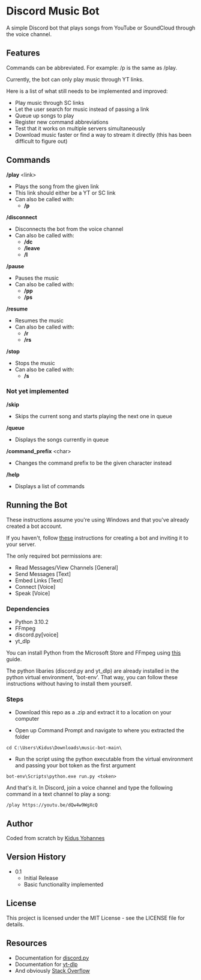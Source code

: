 # Discord Music Bot

A simple Discord bot that plays songs from YouTube or SoundCloud through the voice channel.

## Features

Commands can be abbreviated. For example: /p is the same as /play.

Currently, the bot can only play music through YT links.

Here is a list of what still needs to be implemented and improved:

* Play music through SC links
* Let the user search for music instead of passing a link
* Queue up songs to play
* Register new command abbreviations
* Test that it works on multiple servers simultaneously 
* Download music faster or find a way to stream it directly (this has been difficult to figure out)

## Commands

**/play** &lt;link&gt;

* Plays the song from the given link
* This link should either be a YT or SC link
* Can also be called with: 
    * **/p**

**/disconnect**
* Disconnects the bot from the voice channel
* Can also be called with: 
    * **/dc**
    * **/leave**
    * **/l**

**/pause**
* Pauses the music
* Can also be called with: 
    * **/pp**
    * **/ps**

**/resume**
* Resumes the music
* Can also be called with: 
    * **/r**
    * **/rs**

**/stop**
* Stops the music
* Can also be called with: 
    * **/s**

### Not yet implemented

**/skip**
* Skips the current song and starts playing the next one in queue

**/queue**
* Displays the songs currently in queue

**/command_prefix** &lt;char&gt;
* Changes the command prefix to be the given character instead

**/help**
* Displays a list of commands

## Running the Bot

These instructions assume you're using Windows and that you've already created a bot account.

If you haven't, follow [these](https://discordpy.readthedocs.io/en/stable/discord.html#) instructions for creating a bot and inviting it to your server.

The only required bot permissions are:
* Read Messages/View Channels [General]
* Send Messages [Text]
* Embed Links [Text]
* Connect [Voice]
* Speak [Voice]

### Dependencies

* Python 3.10.2
* FFmpeg
* discord.py[voice]
* yt_dlp

You can install Python from the Microsoft Store and FFmpeg using [this](https://www.geeksforgeeks.org/how-to-install-ffmpeg-on-windows/) guide.

The python libaries (discord.py and yt_dlp) are already installed in the python virtual environment, 'bot-env'. That way, you can follow these instructions without having to install them yourself.

### Steps

* Download this repo as a .zip and extract it to a location on your computer

* Open up Command Prompt and navigate to where you extracted the folder
```
cd C:\Users\Kidus\Downloads\music-bot-main\
```

* Run the script using the python executable from the virtual environment and passing your bot token as the first argument
```
bot-env\Scripts\python.exe run.py <token>
```

And that's it. In Discord, join a voice channel and type the following command in a text channel to play a song:
```
/play https://youtu.be/dQw4w9WgXcQ
```

## Author

Coded from scratch by [Kidus Yohannes](https://kidusyohannes.me/)

## Version History

* 0.1
    * Initial Release
    * Basic functionality implemented

## License

This project is licensed under the MIT License - see the LICENSE file for details.

## Resources

* Documentation for [discord.py](https://discordpy.readthedocs.io/en/stable/index.html)
* Documentation for [yt-dlp](https://github.com/yt-dlp/yt-dlp)
* And obviously [Stack Overflow](https://stackoverflow.com/)
